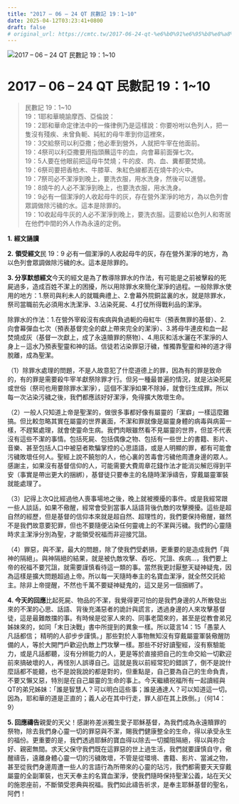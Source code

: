 ```yaml
---
title: "2017 – 06 – 24 QT 民數記 19：1~10"
date: 2025-04-12T03:23:41+0800
draft: false
# original_url: https://cmtc.tw/2017-06-24-qt-%e6%b0%91%e6%95%b8%e8%a8%98-19%ef%bc%9a110
---
```


![2017 – 06 – 24 QT  民數記 19：1\~10](/images/qt.jpg   "2017 – 06 – 24 QT  民數記 19：1\~10")

# 2017 – 06 – 24 QT 民數記 19：1\~10

> 民數記 19：1\~10  
> 19：1耶和華曉諭摩西、亞倫說：  
> 19：2耶和華命定律法中的一條律例乃是這樣說：你要吩咐以色列人，把一隻沒有殘疾、未曾負軛、純紅的母牛牽到你這裡來，  
> 19：3交給祭司以利亞撒；他必牽到營外，人就把牛宰在他面前。  
> 19：4祭司以利亞撒要用指頭蘸這牛的血，向會幕前面彈七次。  
> 19：5人要在他眼前把這母牛焚燒；牛的皮、肉、血、糞都要焚燒。  
> 19：6祭司要把香柏木、牛膝草、朱紅色線都丟在燒牛的火中。  
> 19：7祭司必不潔淨到晚上，要洗衣服，用水洗身，然後可以進營。  
> 19：8燒牛的人必不潔淨到晚上，也要洗衣服，用水洗身。  
> 19：9必有一個潔淨的人收起母牛的灰，存在營外潔淨的地方，為以色列會眾調做除污穢的水。這本是除罪的。  
> 19：10收起母牛灰的人必不潔淨到晚上，要洗衣服。這要給以色列人和寄居在他們中間的外人作為永遠的定例。

**1.** **經文誦讀**

**2.** **領受經文**民 19：9 必有一個潔淨的人收起母牛的灰，存在營外潔淨的地方，為以色列會眾調做除污穢的水。這本是除罪的。

**3. 分享默想經文**今天的經文是為了教導除罪水的作法，有可能是之前被擊殺的死屍過多，造成百姓不潔上的困擾，所以用除罪水來簡化潔淨的過程。一般除罪水使用的地方：1.祭司與利未人的就職典禮上、2.會幕外院銅盆裏的水，就是除罪水，祭司當職前先必須用水洗潔淨、3.沾染死屍、4.打仗所得戰利品的潔淨。

除罪水的作法：1.在營外宰殺沒有疾病與負過軛的母紅牛（預表無罪的基督）、2.向會幕彈血七次（預表基督完全的獻上帶來完全的潔淨）、3.將母牛連皮和血一起焚燒成灰（基督一次獻上，成了永遠贖罪的祭物）、4.用灰和活水灑在不潔淨的人身上－這水乃預表聖靈和神的話。信徒若沾染罪惡汙穢，惟獨靠聖靈和神的道才得脫離，成為聖潔。

（1）除罪水處理的問題，不是人故意犯了什麼道德上的罪，因為有的罪是致命的，有的罪是需要殺牛宰羊獻祭除罪才行。但另一種最普遍的情況，就是沾染死屍或世俗（祭司也用要除罪水潔淨），這個不潔淨如果不除掉，就會衍生成罪。所以每一次沾染污穢之後，我們都應該好好潔淨，免得擴大敗壞生命。

（2）一般人只知道上帝是聖潔的，做很多事都好像有屬靈的「潔癖」一樣這麼難搞。但比較忽略其實在屬靈的世界裏面，不潔和罪就像是屬靈身體的病毒與病菌一樣，不趕緊處理，就會使靈命生病。我們肉眼雖然看不見屬靈的世界，但並不代表沒有這些不潔的事情。包括死屍、包括偶像之物、包括有一些世上的書籍、影片、音樂、甚至包括人口中被惡者欺騙掌控的心思語語，或是人明顯的罪，都有可能會污穢敗壞任何人。聖經上說不饒恕的人，他心裏的苦毒會污穢他周遭身邊的眾人。感謝主，如果沒有基督信仰的人，可能需要大費周章花錢作法才能消災解厄得到平安（事實是帶出更大的捆綁），基督徒只要奉主的名隨時潔淨禱告，穿戴屬靈軍裝就能處理了。

（3）記得上次Q比經過他人喪事場地之後，晚上就被攪擾的事件。或是我經常跟一些人談話，如果不儆醒，經常會受到當事人話語背後仇敵的攻擊攪擾。這些是超自然的經歷，但是基督的信仰本來就是超自然、超理性的，我們要保持儆醒，雖然不是我們故意要犯罪，但也不要隨便沾染任何靈魂上的不潔與污穢。我們的心靈隨時求主潔淨分別為聖，才能領受祝福而非迎接咒詛。

（4）罪惡，與不潔，最大的問題，除了使我們受虧損，更重要的是造成我們「與神的隔絕」。與神隔絕的結果，就是被仇敵攻擊、吞吃、咒詛、疾病…，我們要上帝的祝福不要咒詛，就需要謹慎看待這一類的事。當然我更討厭整天疑神疑鬼，因為這樣是擴大問題超過上帝。所以每一天隨時奉主的名寶血潔淨，就全然交託給主。除非上帝提醒，不然也千萬不要疑神疑鬼的，這又是另一個捆綁了。

**4. 今天的回應**比起死屍、物品的不潔，我覺得更可怕的是我們身邊的人所散發出來的不潔的心思、話語、背後充滿惡者的詭計與謊言，透過身邊的人來攻擊基督徒，這是最難敵擋的事。有時候是從家人來的、同事老闆來的，甚至是從教會弟兄姊妹來的，如同「末日決戰」書中所提到的異象一樣。所以箴言14：15「愚蒙人凡話都信； 精明的人卻步步謹慎。」那些對於人事物無知沒有穿戴屬靈軍裝儆醒防備的人，等於大開門戶歡迎仇敵上門攻擊一樣。那些不好好讀聖經，沒有察驗能力，或是凡話都聽，沒有分辨能力的人，更是等於直接把自己的生命交給一切歡迎前來搞破壞的人，再怪別人誤導自己。這就是我以前經常犯的錯誤了，倒不是說什麼話都不能聽，也不是說我說的都是對的，但重點是，自己要為自己的生命負責，不要又懶又惡，特別是在自己屬靈的生命的事上。今天繼續祝福所有一起讀經與QT的弟兄姊妹：「誰是智慧人？可以明白這些事；誰是通達人？可以知道這一切。因為，耶和華的道是正直的；義人必在其中行走，罪人卻在其上跌倒。」（何14：9）

**5. 回應禱告**親愛的天父！感謝祢差派獨生愛子耶穌基督，為我們成為永遠贖罪的祭物，除去我們身心靈一切的罪惡與不潔，賜我們健康整全的生命，得以承受永生的福份。更重要的是，我們透過耶穌的寶血得以除去一切攔阻隔絕，得以與祢合好、親密無間。求天父保守我們既在這罪惡的世上過生活，我們就要謹慎自守，儆醒禱告，遠離身體心靈一切的污穢敗壞，不管是從環境、書籍、影片、當滅之物，甚至從我們身邊周遭一些人的言語行為所帶來的心靈的玷污，我們都需要天天穿戴屬靈的全副軍裝，也天天奉主的名寶血潔淨，使我們隨時保持聖潔公義，站在天父的施恩座前，不斷領受恩典與祝福。我們如此禱告祈求，是奉主耶穌基督的聖名，阿們！